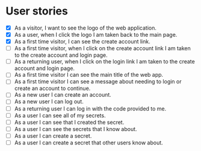 # User stories

* [x] As a visitor, I want to see the logo of the web application.
* [x] As a user, when I click the logo I am taken back to the main page.
* [x] As a first time visitor, I can see the create account link.
* [ ] As a first time visitor, when I click on the create account link I am  taken to the create account and login page.
* [ ] As a returning user, when I click on the login link I am taken to the create account and login page.
* [ ] As a first time visitor I can see the main title of the web app.
* [ ] As a first time visitor I can see a message about needing to login or create an account to continue.
* [ ] As a new user I can create an account.
* [ ] As a new user I can log out.
* [ ] As a returning user I can log in with the code provided to me.
* [ ] As a user I can see all of my secrets.
* [ ] As a user I can see that I created the secret.
* [ ] As a user I can see the secrets that I know about.
* [ ] As a user I can create a secret.
* [ ] As a user I can create a secret that other users know about.
